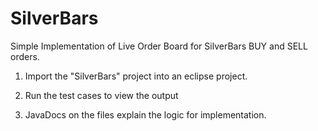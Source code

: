 # SilverBars

Simple Implementation of Live Order Board for SilverBars BUY and SELL orders.

1) Import the "SilverBars" project into an eclipse project.

2) Run the test cases to view the output

3) JavaDocs on the files explain the logic for implementation.
